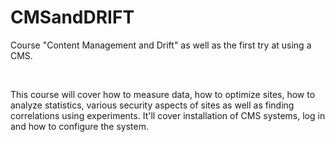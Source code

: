 # CMSandDRIFT
Course "Content Management and Drift" as well as the first try at using a CMS.

<br>

This course will cover how to measure data, how to optimize sites, how to analyze statistics, various security aspects of sites as well as finding correlations using experiments. It'll cover installation of CMS systems, log in and how to configure the system.
